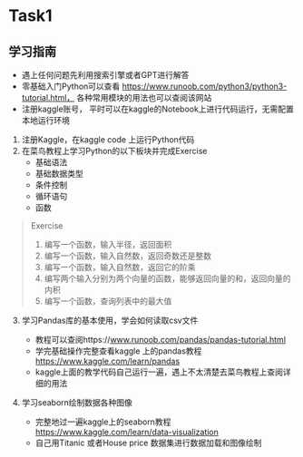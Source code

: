 # Task1

## 学习指南
- 遇上任何问题先利用搜索引擎或者GPT进行解答
- 零基础入门Python可以查看 https://www.runoob.com/python3/python3-tutorial.html， 各种常用模块的用法也可以查阅该网站 
- 注册kaggle账号， 平时可以在kaggle的Notebook上进行代码运行，无需配置本地运行环境

1. 注册Kaggle，在kaggle code 上运行Python代码  
2. 在菜鸟教程上学习Python的以下板块并完成Exercise
    - 基础语法
    - 基础数据类型
    - 条件控制
    - 循环语句
    - 函数
> Exercise
> 1. 编写一个函数，输入半径，返回面积
> 2. 编写一个函数，输入自然数，返回奇数还是整数 
> 3. 编写一个函数，输入自然数，返回它的阶乘     
> 4. 编写两个输入分别为两个向量的函数，能够返回向量的和，返回向量的内积        
> 5. 编写一个函数，查询列表中的最大值

3. 学习Pandas库的基本使用，学会如何读取csv文件
    - 教程可以查阅https://www.runoob.com/pandas/pandas-tutorial.html
    - 学完基础操作完整查看kaggle 上的pandas教程 https://www.kaggle.com/learn/pandas
    - kaggle上面的教学代码自己运行一遍，遇上不太清楚去菜鸟教程上查阅详细的用法

4. 学习seaborn绘制数据各种图像
    - 完整地过一遍kaggle上的seaborn教程 https://www.kaggle.com/learn/data-visualization
    - 自己用Titanic 或者House price 数据集进行数据加载和图像绘制

